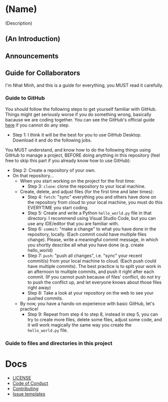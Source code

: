 # (Name)
(Description)

<!-- ![preview](https://github.com/htnminh/python-template/blob/main/docs/preview.png)
-->

## (An Introduction)



## Announcements 



## Guide for Collaborators
I'm Nhat Minh, and this is a guide for everything, you MUST read it carefully.


### Guide to GitHub
You should follow the following steps to get yourself familiar with GitHub. Things might get seriously worse if you do something wrong, basically bacause we are coding together. You can see the GitHub's official guide [here](https://guides.github.com/activities/hello-world/) if you cannot do any step.


- Step 1: I think it will be the best for you to use GitHub Desktop. Download it and do the following jobs.

You MUST understand, and know how to do the following things using GitHub to manage a project, BEFORE doing anything in this repository (feel free to skip this part if you already know how to use GitHub):

  - Step 2: Create a repository of your own.
  - On that repository...
    - When you start working on the project for the first time:
        - Step 3: `clone`: clone the repository to your local machine.
    - Create, delete, and adjust files (for the first time and later times):
        - Step 4: `fetch`: "sync" everything you and others have done on the repository from cloud to your local machine, you must do this EVERYTIME you start coding.
        - Step 5: Create and write a Python `hello_world.py` file in that directory. I recommend using Visual Studio Code, but you can use any IDE/editor that you are familiar with.
        - Step 6: `commit`: "make a change" to what you have done in the repository, locally. (Each commit could have multiple files change). Please, write a meaningful commit message, in which you shortly describe all what you have done (e.g. create hello_world)
        - Step 7: `push`: "push all changes", i.e. "sync" your recent commit(s) from your local machine to cloud. (Each push could have multiple commits). The best practice is to split your work in an afternoon to multiple commits, and push it right after each commit. (If you cannot push because of files' conflict, do not try to push the conflict up, and let everyone knows about those files right away)
        - Step 8: Take a look at your repository on the web to see your pushed commits. 
     - By now, you have a hands-on experience with basic GitHub, let's practice!
        - Step 9: Repeat from step 4 to step 8, instead in step 5, you can try to create more files, delete some files, adjust some code, and it will work magically the same way you create the `hello_world.py` file.
   

### Guide to files and directories in this project



# Docs
- [LICENSE]()
- [Code of Conduct]()
- [Contributing]()
- [Issue templates]()

